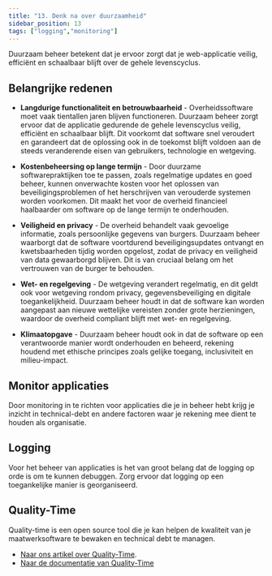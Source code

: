 ```yaml
---
title: "13. Denk na over duurzaamheid"
sidebar_position: 13
tags: ["logging","monitoring"]
---
```


Duurzaam beheer betekent dat je ervoor zorgt dat je web-applicatie veilig, efficiënt en schaalbaar blijft over de gehele levenscyclus.

## Belangrijke redenen

- **Langdurige functionaliteit en betrouwbaarheid** - Overheidssoftware moet vaak tientallen jaren blijven functioneren. Duurzaam beheer zorgt ervoor dat de applicatie gedurende de gehele levenscyclus veilig, efficiënt en schaalbaar blijft. Dit voorkomt dat software snel veroudert en garandeert dat de oplossing ook in de toekomst blijft voldoen aan de steeds veranderende eisen van gebruikers, technologie en wetgeving.

- **Kostenbeheersing op lange termijn** - Door duurzame softwarepraktijken toe te passen, zoals regelmatige updates en goed beheer, kunnen onverwachte kosten voor het oplossen van beveiligingsproblemen of het herschrijven van verouderde systemen worden voorkomen. Dit maakt het voor de overheid financieel haalbaarder om software op de lange termijn te onderhouden.

- **Veiligheid en privacy** - De overheid behandelt vaak gevoelige informatie, zoals persoonlijke gegevens van burgers. Duurzaam beheer waarborgt dat de software voortdurend beveiligingsupdates ontvangt en kwetsbaarheden tijdig worden opgelost, zodat de privacy en veiligheid van data gewaarborgd blijven. Dit is van cruciaal belang om het vertrouwen van de burger te behouden.

- **Wet- en regelgeving** - De wetgeving verandert regelmatig, en dit geldt ook voor wetgeving rondom privacy, gegevensbeveiliging en digitale toegankelijkheid. Duurzaam beheer houdt in dat de software kan worden aangepast aan nieuwe wettelijke vereisten zonder grote herzieningen, waardoor de overheid compliant blijft met wet- en regelgeving.

- **Klimaatopgave**  - Duurzaam beheer houdt ook in dat de software op een verantwoorde manier wordt onderhouden en beheerd, rekening houdend met ethische principes zoals gelijke toegang, inclusiviteit en milieu-impact.


## Monitor applicaties

Door monitoring in te richten voor applicaties die je in beheer hebt krijg je inzicht in technical-debt en andere factoren waar je rekening mee dient te houden als organisatie.

## Logging

Voor het beheer van applicaties is het van groot belang dat de logging op orde is om te kunnen debuggen. Zorg ervoor dat logging op een toegankelijke manier is georganiseerd.

## Quality-Time

Quality-time is een open source tool die je kan helpen de kwaliteit van je maatwerksoftware te bewaken en technical debt te managen.

- [Naar ons artikel over Quality-Time](/kennisbank/infra/tools/quality-time).
- [Naar de documentatie van Quality-Time](https://quality-time.readthedocs.io/en/latest/)